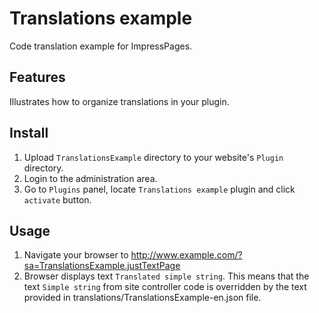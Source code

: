 # Translations example

Code translation example for ImpressPages.

## Features

Illustrates how to organize translations in your plugin.

## Install

1. Upload `TranslationsExample` directory to your website's `Plugin` directory.
2. Login to the administration area.
3. Go to `Plugins` panel, locate `Translations example` plugin and click `activate` button.

## Usage

1. Navigate your browser to http://www.example.com/?sa=TranslationsExample.justTextPage
2. Browser displays text `Translated simple string`. This means that the text `Simple string` from site controller code is overridden by the text provided in translations/TranslationsExample-en.json file.


